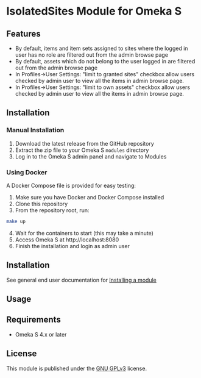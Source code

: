 # IsolatedSites Module for Omeka S


## Features
- By default, items and item sets assigned to sites where the logged in user has no role are filtered out from the admin browse page
- By default, assets which do not belong to the user logged in are filtered out from the admin browse page
- In Profiles->User Settings: "limit to granted sites" checkbox allow users checked by admin user to view all the items in admin browse page.
- In Profiles->User Settings: "limit to own assets" checkbox allow users checked by admin user to view all the items in admin browse page.


## Installation

### Manual Installation

1. Download the latest release from the GitHub repository
2. Extract the zip file to your Omeka S `modules` directory
3. Log in to the Omeka S admin panel and navigate to Modules

### Using Docker

A Docker Compose file is provided for easy testing:

1. Make sure you have Docker and Docker Compose installed
2. Clone this repository
3. From the repository root, run:

```bash
make up
```

4. Wait for the containers to start (this may take a minute)
5. Access Omeka S at http://localhost:8080
6. Finish the installation and login as admin user

## Installation

See general end user documentation for [Installing a module](http://omeka.org/s/docs/user-manual/modules/#installing-modules)

## Usage



## Requirements

- Omeka S 4.x or later

## License

This module is published under the [GNU GPLv3](LICENSE) license.

